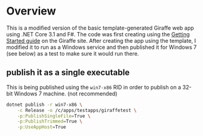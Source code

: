 # Overview

This is a modified version of the basic template-generated Giraffe web app using .NET Core 3.1 and F#. The code was first creating using the [Getting Started guide](https://github.com/giraffe-fsharp/Giraffe#getting-started) on the Giraffe site. After creating the app using the template, I modified it to run as a Windows service and then published it for Windows 7 (see below) as a test to make sure it would run there.

## publish it as a single executable

This is being published using the `win7-x86` RID in order to publish on a 32-bit Windows 7 machine. (not recommended)

```bash
dotnet publish -r win7-x86 \
    -c Release -o /c/apps/testapps/giraffetest \
    -p:PublishSingleFile=True \
    -p:PublishTrimmed=True \
    -p:UseAppHost=True
```
